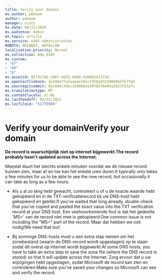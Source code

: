```yaml
---
title: Verify your domain
ms.author: pebaum
author: pebaum
manager: scotv
ms.date: 04/21/2020
ms.audience: Admin
ms.topic: article
ms.service: o365-administration
ROBOTS: NOINDEX, NOFOLLOW
localization_priority: Normal
ms.collection: Adm_O365
ms.custom:
- "47"
- "48"
- "8"
ms.assetid: 81fd176b-3d67-4e52-9ab8-d36602412734
ms.openlocfilehash: 4a34de7fa2aaaae365cf4562d31590d4b5fb7544
ms.sourcegitcommit: 8bc60ec34bc1e40685e3976576e04a2623f63a7c
ms.translationtype: MT
ms.contentlocale: nl-NL
ms.lasthandoff: 04/15/2021
ms.locfileid: "51770986"
---
```

# <a name="verify-your-domain"></a><span data-ttu-id="996d3-102">Verify your domain</span><span class="sxs-lookup"><span data-stu-id="996d3-102">Verify your domain</span></span>

 <span data-ttu-id="996d3-103">**De record is waarschijnlijk niet op internet bijgewerkt.**</span><span class="sxs-lookup"><span data-stu-id="996d3-103">**The record probably hasn't updated across the Internet.**</span></span>
  
<span data-ttu-id="996d3-104">Meestal duurt het slechts enkele minuten voordat we de nieuwe record kunnen zien, maar af en toe kan het enkele uren duren.</span><span class="sxs-lookup"><span data-stu-id="996d3-104">It typically only takes a few minutes for us to be able to see the new record, but occasionally it can take as long as a few hours.</span></span> 
  
- <span data-ttu-id="996d3-105">Als u al zo lang hebt gewacht, controleert u of u de exacte waarde hebt gekopieerd en in de TXT-verificatierecord bij uw DNS-host hebt gekopieerd en geklikt.</span><span class="sxs-lookup"><span data-stu-id="996d3-105">If you've waited that long already, double-check that you've copied and pasted the exact value into the TXT verification record at your DNS host.</span></span> <span data-ttu-id="996d3-106">Een veelvoorkomende fout is dat het gedeelte 'MS=' van de record niet mee is gekopieerd.</span><span class="sxs-lookup"><span data-stu-id="996d3-106">One common issue is not including the "MS=" part of the record.</span></span> <span data-ttu-id="996d3-107">Maar dat hebben we ook nodig!</span><span class="sxs-lookup"><span data-stu-id="996d3-107">We need that too!</span></span>

- <span data-ttu-id="996d3-108">Bij sommige DNS-hosts moet u een extra stap nemen om het zonebestand (waarin de DNS-record wordt opgeslagen) op te slaan zodat dit overal op internet wordt bijgewerkt.</span><span class="sxs-lookup"><span data-stu-id="996d3-108">At some DNS hosts, you have to take an extra step to save the zone file (where the DNS record is stored) so that it will update across the Internet.</span></span> <span data-ttu-id="996d3-109">Zorg ervoor dat u uw wijzigingen hebt opgeslagen, zodat Microsoft de record kan zien en controleren.</span><span class="sxs-lookup"><span data-stu-id="996d3-109">Make sure you've saved your changes so Microsoft can see and verify the record.</span></span>
